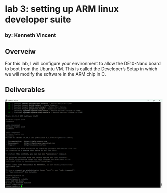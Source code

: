 # lab 3: setting up ARM linux developer suite
### by: Kenneth Vincent

## Overveiw
For this lab, I will configure your environment to allow the DE10-Nano board to
boot from the Ubuntu VM. This is called the Developer’s Setup in which we will
modify the software in the ARM chip in C.

## Deliverables

![image of the hello world code running from the ARM chip.](assets/lab3.png)
